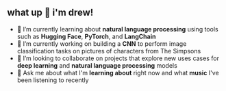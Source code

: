 ## what up 👋 i'm drew!
- 🌱 I’m currently learning about **natural language processing** using tools such as **Hugging Face**, **PyTorch**, and **LangChain**
- 🔭 I’m currently working on building a **CNN** to perform image classification tasks on pictures of characters from The Simpsons
- 👯 I’m looking to collaborate on projects that explore new uses cases for **deep learning** and **natural language processing** models
- 💬 Ask me about what I'm **learning about** right now and what **music** I've been listening to recently
<!--
**dross20/dross20** is a ✨ _special_ ✨ repository because its `README.md` (this file) appears on your GitHub profile.

Here are some ideas to get you started:

- 🔭 I’m currently working on ...
- 🌱 I’m currently learning ...
- 👯 I’m looking to collaborate on ...
- 🤔 I’m looking for help with ...
- 💬 Ask me about ...
- 📫 How to reach me: ...
- 😄 Pronouns: ...
- ⚡ Fun fact: ...
-->
